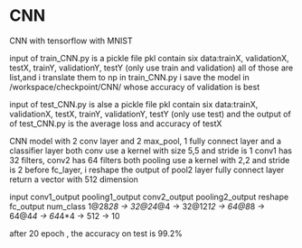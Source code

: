 # CNN
CNN with tensorflow with MNIST

input of train_CNN.py is a pickle file
pkl contain six data:trainX, validationX, testX, trainY, validationY, testY (only use train and validation)
all of those are list,and i translate them to np in train_CNN.py
i save the model in /workspace/checkpoint/CNN/ whose accuracy of validation is best

input of test_CNN.py is alse a pickle file
pkl contain six data:trainX, validationX, testX, trainY, validationY, testY (only use test)
and the output of of test_CNN.py is the average loss and accuracy of testX

CNN model with 2 conv layer and 2 max_pool, 1 fully connect layer and a classifier layer
both conv use a kernel with size 5,5 and stride is 1
conv1 has 32 filters, conv2 has 64 filters
both pooling use a kernel with 2,2 and stride is 2
before fc_layer, i reshape the output of pool2 layer
fully connect layer return a vector with 512 dimension

input        conv1_output  pooling1_output  conv2_output   pooling2_output      reshape      fc_output   num_class
1@28*28  ->  32@24*@4  ->  32@12*12  ->     64@8*8  ->     64@4*4           ->  64*4*4  ->   512  ->     10

after 20 epoch , the accuracy on test is 99.2%
